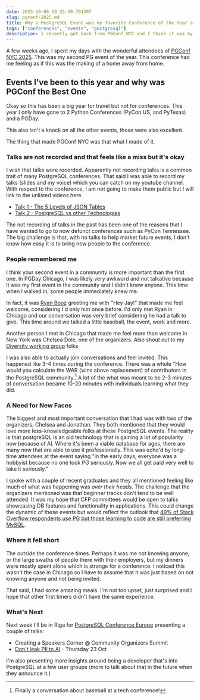 ```yaml
---
date: 2025-10-06 20:25:59.701307
slug: pgconf-2025.md
title: Why a PostgreSQL Event was my favorite Conference of the Year as a Python Developer (So Far)
tags: ["conferences", "events", "postgresql"]
description: I recently got back from PGConf NYC and I think it was my favorite conference of the year (So Far!!)
---
```



A few weeks ago, I spent my days with the wonderful attendees of [PGConf NYC 2025](https://2025.pgconf.nyc/). This was my second PG event of the year. This conference had me feeling as if this was the making of a home away from home.

## Events I've been to this year and why was PGConf the Best One

Okay so this has been a big year for travel but not for conferences. This year I only have gone to 2 Python Conferences (PyCon US, and PyTexas) and a PGDay.

This also isn't a knock on all the other events, those were also excellent.

The thing that made PGConf NYC was that what I made of it.

### Talks are not recorded and that feels like a miss but it's okay

I wish that talks were recorded. Apparently not recording talks is a common trait of many PostgreSQL conferences. That said I was able to record my talks (slides and my voice) which you can catch on my youtube channel. With respect to the conference, I am not going to make them public but I will link to the unlisted videos here.

- [Talk 1 - The 5 Levels of JSON Tables](https://youtu.be/M_yrxFQhPzI)
- [Talk 2 - PostgreSQL vs other Technologies](https://youtu.be/RYRNRYd6TqM)

The not recording of talks in the past has been one of the reasons that I have wanted to go to now defunct conferences such as PyCon Tennessee. The big challenge is that, with no talks to help market future events, I don't know how easy it is to bring new people to the conference.

### People remembered me

I think your second event in a community is more important than the first one. In PGDay Chicago, I was likely very awkward and not talkative because it was my first event in the community and I didn't know anyone. This time when I walked in, some people immediately knew me.

In fact, it was [Ryan Booz](https://www.linkedin.com/in/ryanbooz/) greeting me with "Hey Jay!" that made me feel welcome, considering I'd only him once before. I'd only met Ryan in Chicago and our conversation was very brief considering he had a talk to give. This time around we talked a little baseball, the event, work and more.

Another person I met in Chicago that made me feel more than welcome in New York was Chelsea Dole, one of the organizers. Also shout out to my [Diversity working group]() folks

I was also able to actually join conversations and feel invited. This happened like 3-4 times during the conference. There was a whole "How would you calculate the WAR (wins above replacement) of contributors in the PostgreSQL community.[^1] A lot of the what was meant to be 2-3 minutes of conversation became 10-20 minutes with individuals learning what they did.


### A Need for New Faces

The biggest and most important conversation that I had was with two of the organizers, Chelsea and Jonathan. They both mentioned that they would love more less-knowledgeable folks at these PostgreSQL events. The reality is that postgreSQL is an old technology that is gaining a lot of popularity now because of AI. Where it's been a viable database for ages, there are many now that are able to use it professionally. This was echo'd by long-time attendees at the event saying "in the early days, everyone was a hobbyist because no one took PG seriously. Now we all get paid very well to take it seriously."

I spoke with a couple of recent graduates and they all mentioned feeling like much of what was happening was _over their heads_. The challenge that the organizers mentioned was that beginner tracks don't tend to be well attended. It was my hope that CFP committees would be open to talks showcasing DB features and functionality in applications. This could change the dynamic of these events but would reflect the outlook that [49% of Stack Overflow respondents use PG but those learning to code are still preferring MySQL](https://survey.stackoverflow.co/2023/#most-popular-technologies-database-prof).


### Where it fell short

The outside the conference times. Perhaps it was me not knowing anyone, or the large swaths of people there with their employers, but my dinners were mostly spent alone which is strange for a conference. I noticed this wasn't the case in Chicago so I have to assume that it was just based on not knowing anyone and not being invited.

That said, I had some amazing meals. I'm not too upset, just surprised and I hope that other first timers didn't have the same experience.

### What's Next

Next week I'll be in Riga for [PostgreSQL Conference Europe](https://2025.pgconf.eu/) presenting a couple of talks:

- Creating a Speakers Corner @ Community Organizers Summit
- [Don't leak PII to AI](https://www.postgresql.eu/events/pgconfeu2025/schedule/session/6932-dont-leak-user-data-to-ai-strategies-for-protecting-pii-from-llms-and-mcp/) - Thursday 23 Oct

I'm also presenting more insights around being a developer that's into PostgreSQL at a few user groups (more to talk about that in the future when they announce it.)

[^1]: Finally a conversation about baseball at a tech conference!
